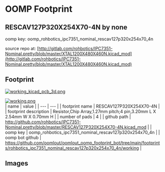 # OOMP Footprint  
## RESCAV127P320X254X70-4N  by none  
  
oomp key: oomp_rohbotics_ipc7351_nominal_rescav127p320x254x70_4n  
  
source repo at: [http://gitlab.com/rohbotics/IPC7351-Nominal.pretty/blob/master/XTAL1200X480X460N.kicad_mod](http://gitlab.com/rohbotics/IPC7351-Nominal.pretty/blob/master/XTAL1200X480X460N.kicad_mod)  
## Footprint  
  
[![working_kicad_pcb_3d.png](working_kicad_pcb_3d_600.png)](working_kicad_pcb_3d.png)  
  
[![working.png](working_600.png)](working.png)  
| name | value | 
| --- | --- | 
| footprint name | RESCAV127P320X254X70-4N | 
| footprint description | Resistor,Chip Array,1.27mm pitch;4 pin,3.20mm L X 2.54mm W X 0.70mm H | 
| number of pads | 4 | 
| github path | http://github.com/rohbotics/IPC7351-Nominal.pretty/blob/master/RESCAV127P320X254X70-4N.kicad_mod | 
| oomp key | oomp_rohbotics_ipc7351_nominal_rescav127p320x254x70_4n | 
| oomp bot github | https://github.com/oomlout/oomlout_oomp_footprint_bot/tree/main/footprints/rohbotics_ipc7351_nominal_rescav127p320x254x70_4n/working | 
## Images  
